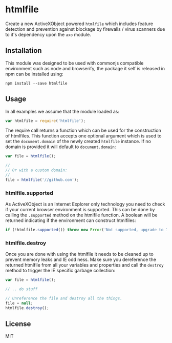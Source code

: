 # htmlfile

Create a new ActiveXObject powered `htmlfile` which includes feature detection
and prevention against blockage by firewalls / virus scanners due to it's
dependency upon the `axo` module.

## Installation

This module was designed to be used with commonjs compatible environment such as
node and browserify, the package it self is released in npm can be installed
using:

```
npm install --save htmlfile
```

## Usage

In all examples we assume that the module loaded as:

```js
var htmlfile = require('htmlfile');
```

The require call returns a function which can be used for the construction of
htmlfiles. This function accepts one optional argument which is used to set the
`document.domain` of the newly created `htmlfile` instance. If no domain is
provided it will default to `document.domain`:

```js
var file = htmlfile();

//
// Or with a custom domain:
//
file = htmlfile('//github.com');
```

### htmlfile.supported

As ActiveXObject is an Internet Explorer only technology you need to check if
your current browser environment is supported. This can be done by calling the
`.supported` method on the htmlfile function. A boolean will be returned
indicating if the environment can construct htmlfiles:

```js
if (!htmlfile.supported()) throw new Error('Not supported, upgrade to IE5 ;-)');
```

### htmlfile.destroy

Once you are done with using the htmlfile it needs to be cleaned up to prevent
memory leaks and IE odd ness. Make sure you dereference the returned htmlfile
from all your variables and properties and call the `destroy` method to trigger
the IE specific garbage collection:

```js
var file = htmlfile();

// .. do stuff

// Unreference the file and destroy all the things.
file = null;
htmlfile.destroy();
```

## License

MIT
